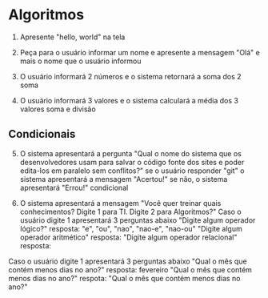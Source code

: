 # Algoritmos
1. Apresente "hello, world" na tela

2. Peça para o usuário informar um nome e apresente a mensagem "Olá" e mais o nome que o usuário informou

3. O usuário informará 2 números e o sistema retornará a soma dos 2
soma

4. O usuário informará 3 valores e o sistema calculará a média dos 3 valores
soma e divisão

## Condicionais
5. O sistema apresentará a pergunta "Qual o nome do sistema que os desenvolvedores usam para salvar o código fonte dos sites e poder edita-los em paralelo sem conflitos?" se o usuário responder "git" 
o sistema apresentará a mensagem "Acertou!" se não, o sistema apresentará "Errou!"
condicional


6. O sistema apresentará a mensagem "Você quer treinar quais conhecimentos?
Digite 1 para TI. 
Digite 2 para Algoritmos?"
Caso o usuário digite 1 apresentará 3 perguntas abaixo
"Digite algum operador lógico?" resposta: "e", "ou", "nao", "nao-e", "nao-ou"
"Digite algum operador aritmético" resposta: 
"Digite algum operador relacional" resposta: 

Caso o usuário digite 1 apresentará 3 perguntas abaixo
"Qual o mês que contém menos dias no ano?" resposta: fevereiro
"Qual o mês que contém menos dias no ano?" respota: 
"Qual o mês que contém menos dias no ano?"
